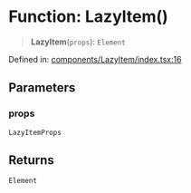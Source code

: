 # Function: LazyItem()

> **LazyItem**(`props`): `Element`

Defined in: [components/LazyItem/index.tsx:16](https://github.com/onyx-og/prismal-react/blob/4de964c33b6496e718d9735afb715c0a69193872/src/components/LazyItem/index.tsx#L16)

## Parameters

### props

`LazyItemProps`

## Returns

`Element`
